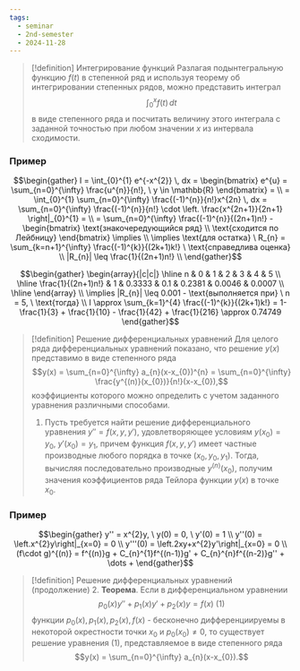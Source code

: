 ```yaml
---
tags:
  - seminar
  - 2nd-semester
  - 2024-11-28
---
```


> [!definition] Интегрирование функций
> Разлагая подынтегральную функцию $f(t)$ в степенной ряд и используя теорему об интегрировании степенных рядов, можно представить интеграл
> $$\int_{0}^{x} f(t) \, dt$$
> в виде степенного ряда и посчитать величину этого интеграла с заданной точностью при любом значении $x$ из интервала сходимости.

### Пример

$$\begin{gather}
I = \int_{0}^{1} e^{-x^{2}} \, dx = \begin{bmatrix}
e^{u} = \sum_{n=0}^{\infty} \frac{u^{n}}{n!}, \ y \in \mathbb{R}
\end{bmatrix} = \\
= \int_{0}^{1} \sum_{n=0}^{\infty} \frac{(-1)^{n}}{n!}x^{2n} \, dx = \sum_{n=0}^{\infty} \frac{(-1)^{n}}{n!} \cdot \left. \frac{x^{2n+1}}{2n+1} \right|_{0}^{1} = \\
= \sum_{n=0}^{\infty} \frac{(-1)^{n}}{(2n+1)n!} - \begin{bmatrix}
\text{знакочередующийся ряд} \\
\text{сходится по Лейбницу}
\end{bmatrix} \implies \\
\implies \text{для остатка} \ R_{n} = \sum_{k=n+1}^{\infty} \frac{(-1)^{k}}{(2k+1)k!} \ \text{справедлива оценка} \\
|R_{n}| \leq \frac{1}{(2n+1)n!} \\
\end{gather}$$

$$\begin{gather}
\begin{array}{|c|c|}
\hline n & 0 & 1 & 2 & 3 & 4 & 5 \\
\hline \frac{1}{(2n+1)n!} & 1 & 0.3333 & 0.1 & 0.2381 & 0.0046 & 0.0007 \\
\hline
\end{array} \\
\implies |R_{n}| \leq 0.001 - \text{выполняется при} \ n = 5, \ \text{тогда} \\
I \approx \sum_{k=1}^{4} \frac{(-1)^{k}}{(2k+1)k!} = 1-\frac{1}{3} + \frac{1}{10} - \frac{1}{42} + \frac{1}{216} \approx 0.74749
\end{gather}$$

> [!definition] Решение дифференциальных уравнений
> Для целого ряда дифференциальных уравнений показано, что решение $y(x)$ представимо в виде степенного ряда 
> $$y(x) = \sum_{n=0}^{\infty} a_{n}(x-x_{0})^{n} = \sum_{n=0}^{\infty} \frac{y^{(n)}(x_{0})}{n!}(x-x_{0}),$$
> коэффициенты которого можно определить с учетом заданного уравнения различными способами.
> 1. Пусть требуется найти решение дифференциального уравнения $y'' = f(x,y,y')$, удовлетворяющее условиям $y(x_{0})=y_{0}, \ y'(x_{0}) = y_{1}$, причем функция $f(x,y,y')$ имеет частные производные любого порядка в точке $(x_{0},y_{0},y_{1})$. Тогда, вычисляя последовательно производные $y^{(n)}(x_{0})$, получим значения коэффициентов ряда Тейлора функции $y(x)$ в точке $x_{0}$.

### Пример

$$\begin{gather}
y'' = x^{2}y, \ y(0) = 0, \ y'(0) = 1 \\
y''(0) = \left.x^{2}y\right|_{x=0} = 0 \\
y'''(0) = \left.2xy+x^{2}y'\right|_{x=0} = 0 \\
(f\cdot g)^{(n)} = f^{(n)}g + C_{n}^{1}f^{(n-1)}g' + C_{n}^{n}f^{(n-2)}g'' + \dots + 
\end{gather}$$

> [!definition] Решение дифференциальных уравнений (продолжение)
> 2. **Теорема**. Если в дифференциальном уравнении
> $$p_{0}(x)y'' + p_{1}(x)y' + p_{2}(x)y = f(x) \ (1)$$
> функции $p_{0}(x), p_{1}(x), p_{2}(x), f(x)$ - бесконечно дифференциируемы в некоторой окрестности точки $x_{0}$ и $p_{0}(x_{0}) \neq 0$, то существует решение уравнения $(1)$, представляемое в виде степенного ряда
> $$y(x) = \sum_{n=0}^{\infty} a_{n}(x-x_{0}).$$

